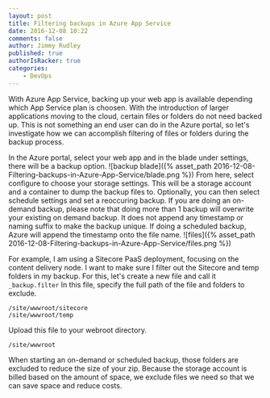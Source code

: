 ```yaml
---
layout: post
title: Filtering backups in Azure App Service
date: 2016-12-08 10:22
comments: false
author: Jimmy Rudley
published: true
authorIsRacker: true
categories:
    - DevOps
---
```


With Azure App Service, backing up your web app is available depending which App Service plan is choosen. With the introduction of larger applications moving to the cloud, certain files or folders do not need backed up. This is not something an end user can do in the Azure portal, so let's investigate how we can accomplish filtering of files or folders during the backup process.

<!-- more -->

In the Azure portal, select your web app and in the blade under settings, there will be a backup option. 
![backup blade]({% asset_path 2016-12-08-Filtering-backups-in-Azure-App-Service/blade.png %})
From here, select configure to choose your storage settings.  This will be a storage account and a container to dump the backup files to. Optionally, you can then select schedule settings and set a reoccuring backup. If you are doing an on-demand backup, please note that doing more than 1 backup will overwrite your existing on demand backup. It does not append any timestamp or naming suffix to make the backup unique. If doing a scheduled backup, Azure will append the timestamp onto the file name. 
![files]({% asset_path 2016-12-08-Filtering-backups-in-Azure-App-Service/files.png %})

For example, I am using a Sitecore PaaS deployment, focusing on the content delivery node. I want to make sure I filter out the Sitecore and temp folders in my backup. For this, let's create a new file and call it ```_backup.filter``` In this file, specify the full path of the file and folders to exclude.
```
/site/wwwroot/sitecore
/site/wwwroot/temp
```
Upload this file to your webroot directory.
```
/site/wwwroot
```
When starting an on-demand or scheduled backup, those folders are excluded to reduce the size of your zip. Because the storage account is  billed based on the amount of space, we exclude files we need so that we can save space and reduce costs.
